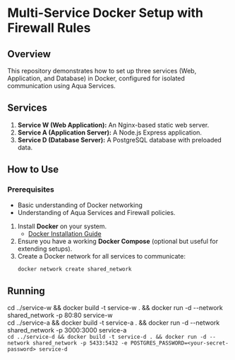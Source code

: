 # Multi-Service Docker Setup with Firewall Rules

## Overview
This repository demonstrates how to set up three services (Web, Application, and Database) in Docker, configured for isolated communication using Aqua Services.

## Services
1. **Service W (Web Application):** An Nginx-based static web server.
2. **Service A (Application Server):** A Node.js Express application.
3. **Service D (Database Server):** A PostgreSQL database with preloaded data.

## How to Use
### Prerequisites
- Basic understanding of Docker networking
- Understanding of Aqua Services and Firewall policies.

1. Install **Docker** on your system.
   - [Docker Installation Guide](https://docs.docker.com/get-docker/)
2. Ensure you have a working **Docker Compose** (optional but useful for extending setups).
3. Create a Docker network for all services to communicate:
   ```bash
   docker network create shared_network

## Running

cd ../service-w && docker build -t service-w . && docker run -d --network shared_network -p 80:80 service-w  
cd ../service-a && docker build -t service-a . && docker run -d --network shared_network -p 3000:3000 service-a  
`cd ../service-d && docker build -t service-d . && docker run -d --network shared_network -p 5433:5432 -e POSTGRES_PASSWORD=<your-secret-password> service-d`
